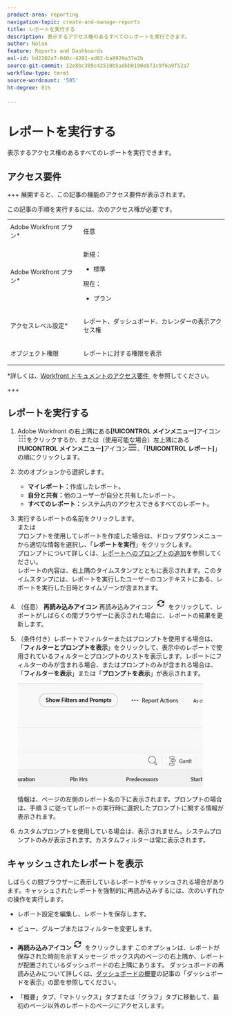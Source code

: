 ```yaml
---
product-area: reporting
navigation-topic: create-and-manage-reports
title: レポートを実行する
description: 表示するアクセス権のあるすべてのレポートを実行できます。
author: Nolan
feature: Reports and Dashboards
exl-id: bd2202a7-040c-4291-ad02-ba8929a37e2b
source-git-commit: 12e8bc389c42510b5adbb0190eb71c9f6a9f52a7
workflow-type: tm+mt
source-wordcount: '505'
ht-degree: 81%

---
```



# レポートを実行する

表示するアクセス権のあるすべてのレポートを実行できます。

<!-- Audited: 11/2024 -->

<!--
NOTE: ***Linked to Getting Started with Reporting.***This information is obsolete, because asynchronous timeline is not enabled for all customers (used to be included in the "Viewing a Cached Report" section): Some reports in Workfront can take a significant time to load. If your report takes longer than 30 seconds to load, your report is cached after it is finished loading, and a message is displayed in the upper-right corner of the page indicating that the report being viewed is a saved report from a specific time.

After a report is cached, it is available for the next 12 hours. Any user who runs the report (as described in "Running a Report") sees the cached report.)
-->

## アクセス要件

+++ 展開すると、この記事の機能のアクセス要件が表示されます。

この記事の手順を実行するには、次のアクセス権が必要です。

<table style="table-layout:auto"> 
 <col> 
 </col> 
 <col> 
 </col> 
 <tbody> 
  <tr> 
   <td role="rowheader">Adobe Workfront プラン*</td> 
   <td> <p>任意</p> </td> 
  </tr> 
  <tr> 
   <td role="rowheader">Adobe Workfront プラン*</td> 
      <td> 
      <p>新規：</p>
         <ul>
         <li><p>標準</p></li>
         </ul>
      <p>現在：</p>
         <ul>
         <li><p>プラン</p></li>
         </ul>
   </td>
  </tr> 
  <tr> 
   <td role="rowheader">アクセスレベル設定*</td> 
   <td> <p>レポート、ダッシュボード、カレンダーの表示アクセス権</p></td> 
  </tr> 
  <tr> 
   <td role="rowheader">オブジェクト権限</td> 
   <td> <p>レポートに対する権限を表示</p></td> 
  </tr> 
 </tbody> 
</table>

*詳しくは、[Workfront ドキュメントのアクセス要件 &#x200B;](/help/quicksilver/administration-and-setup/add-users/access-levels-and-object-permissions/access-level-requirements-in-documentation.md) を参照してください。

+++

## レポートを実行する

1. Adobe Workfront の右上隅にある&#x200B;**[!UICONTROL メインメニュー]**&#x200B;アイコン![メインメニュー](/help/_includes/assets/main-menu-icon.png)をクリックするか、または（使用可能な場合）左上隅にある&#x200B;**[!UICONTROL メインメニュー]**&#x200B;アイコン![メインメニュー](/help/_includes/assets/main-menu-icon-left-nav.png)、「**[!UICONTROL レポート]**」の順にクリックします。

1. 次のオプションから選択します。

   * **マイレポート：**&#x200B;作成したレポート。
   * **自分と共有：**&#x200B;他のユーザーが自分と共有したレポート。
   * **すべてのレポート：**&#x200B;システム内のアクセスできるすべてのレポート。

1. 実行するレポートの名前をクリックします。\
   または\
   プロンプトを使用してレポートを作成した場合は、ドロップダウンメニューから適切な情報を選択し、「**レポートを実行**」をクリックします。\
   プロンプトについて詳しくは、[レポートへのプロンプトの追加](../../../reports-and-dashboards/reports/creating-and-managing-reports/add-prompt-report.md)を参照してください。\
   レポートの内容は、右上隅のタイムスタンプとともに表示されます。このタイムスタンプには、レポートを実行したユーザーのコンテキストにある、レポートを実行した日時とタイムゾーンが含まれます。

1. （任意） **再読み込みアイコン** 再読み込みアイコン ![](assets/unshimmed-report-refresh-icon.png) をクリックして、レポートがしばらくの間ブラウザーに表示された場合に、レポートの結果を更新します。

1. （条件付き）レポートでフィルターまたはプロンプトを使用する場合は、「**フィルターとプロンプトを表示**」をクリックして、表示中のレポートで使用されているフィルターとプロンプトのリストを表示します。レポートにフィルターのみが含まれる場合、またはプロンプトのみが含まれる場合は、「**フィルターを表示**」または「**プロンプトを表示**」が表示されます。

   ![フィルターとプロンプトを表示](assets/unshimmed-show-filters-and-prompts.png)

   情報は、ページの左側のレポート名の下に表示されます。プロンプトの場合は、手順 3 に従ってレポートの実行時に選択したプロンプトに関する情報が表示されます。

1. カスタムプロンプトを使用している場合は、表示されません。システムプロンプトのみが表示されます。カスタムフィルターは常に表示されます。

## キャッシュされたレポートを表示

しばらくの間ブラウザーに表示しているレポートがキャッシュされる場合があります。キャッシュされたレポートを強制的に再読み込みするには、次のいずれかの操作を実行します。

* レポート設定を編集し、レポートを保存します。
* ビュー、グループまたはフィルターを変更します。
* **再読み込みアイコン**![&#x200B; 再読み込みアイコン &#x200B;](assets/unshimmed-report-refresh-icon.png) をクリックします
このオプションは、レポートが保存された時刻を示すメッセージ ボックス内のページの右上隅か、レポートが配置されているダッシュボードの右上隅にあります。 ダッシュボードの再読み込みについて詳しくは、[ダッシュボードの概要](../../../reports-and-dashboards/dashboards/understanding-dashboards/get-started-dashboards.md)の記事の「ダッシュボードを表示」の節を参照してください。

* 「概要」タブ、「マトリックス」タブまたは「グラフ」タブに移動して、最初のページ以外のレポートのページにアクセスします。
